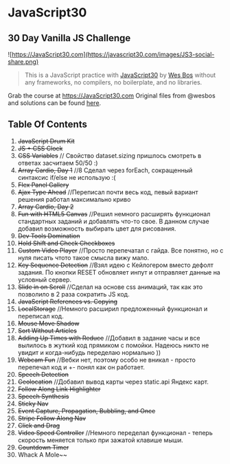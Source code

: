 # JavaScript30
## 30 Day Vanilla JS Challenge
![https://JavaScript30.com](https://javascript30.com/images/JS3-social-share.png)

> This is a JavaScript practice with [JavaScript30](https://javascript30.com/) by [Wes Bos](https://github.com/wesbos) without any frameworks, no compilers, no boilerplate, and no libraries.

Grab the course at https://JavaScript30.com
Original files from @wesbos and solutions can be found [here](https://github.com/wesbos/JavaScript30).

## Table Of Contents

1. ~~JavaScript Drum Kit~~ 
2. ~~JS + CSS Clock~~
3. ~~CSS Variables~~
// Свойство dataset.sizing пришлось смотреть в ответах засчитаем 50/50 :)
4. ~~Array Cardio, Day 1~~
//8 Сделал через forEach, сокращенный синтаксис if/else не использую :(
5. ~~Flex  Panel Gallery~~
6. ~~Ajax Type Ahead~~ 
//Переписал почти весь код, певый вариант решения работал максимально криво
7. ~~Array Cardio, Day 2~~
8. ~~Fun with HTML5 Canvas~~
//Решил немного расширять функционал стандартных заданий и добавлять что-то свое. 
В данном случае добавил возможность выбирать цвет для рисования.
9. ~~Dev Tools Domination~~
10. ~~Hold Shift and Check Checkboxes~~
11. ~~Custom Video Player~~
//Просто перепечатал с гайда. Все понятно, но с нуля писать чтото такое смысла вижу мало.
12. ~~Key Sequence Detection~~
//Взял идею с Кейлогером вместо дефолт задания. По кнопки RESET обновляет инпут и отправляет данные на условный сервер.
13. ~~Slide in on Scroll~~
//Сделал на основе css анимаций, так как это позволило в 2 раза сократить JS код.
14. ~~JavaScript References vs. Copying~~
15. ~~LocalStorage~~
//Немного расширил предложенный функционал и переписал код.
16. ~~Mouse Move Shadow~~
17. ~~Sort Without Articles~~
18. ~~Adding Up Times with Reduce~~
//Добавил в задание часы и все вылилось в жуткий код прямиком с помойки. Надеюсь никто не увидит и когда-нибудь переделаю нормально ))
19. ~~Webcam Fun~~
//Вебки нет, поэтому особо не вникал - просто перепечал код и +- понял как он работает.
20. ~~Speech Detection~~
21. ~~Geolocation~~
//Добавил вывод карты через static.api Яндекс карт.
22. ~~Follow Along Link Highlighter~~
23. ~~Speech Synthesis~~
24. ~~Sticky Nav~~
25. ~~Event Capture, Propagation, Bubbling, and Once~~
26. ~~Stripe Follow Along Nav~~
27. ~~Click and Drag~~
28. ~~Video Speed Controller~~
//Немного переделал функционал - теперь скорость меняется только при зажатой клавише мыши.
29. ~~Countdown Timer~~
30. Whack A Mole~~
